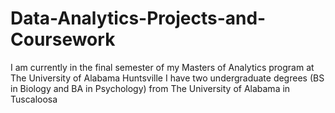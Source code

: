 # Data-Analytics-Projects-and-Coursework

I am currently in the final semester of my Masters of Analytics program at The University of Alabama Huntsville
I have two undergraduate degrees (BS in Biology and BA in Psychology) from The University of Alabama in Tuscaloosa
